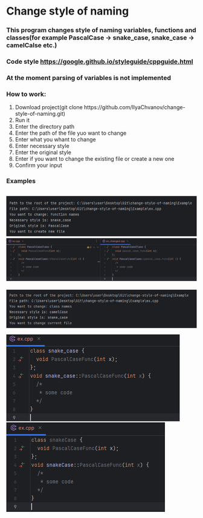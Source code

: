 # Change style of naming
### This program changes style of naming variables, functions and classes(for example PascalCase -> snake_case, snake_case -> camelCalse etc.)
### Code style https://google.github.io/styleguide/cppguide.html
### At the moment parsing of variables is not implemented

### How to work:
 <ol>
        <li>Download project(git clone https://github.com/IlyaChvanov/change-style-of-naming.git) </li>
        <li>Run it</li>
        <li>Enter the directory path</li>
        <li>Enter the path of the file yuo want to change</li>
        <li>Enter what you whant to change</li>
        <li>Enter necessary style</li>
        <li>Enter the original style</li>
        <li>Enter if you want to change the existing file or create a new one</li>
        <li>Confirm your input</li>
 </ol>

### Examples
![functions-command](pictures/change_func.jpg) ![](pictures/change_func(1).jpg)
----------------------------------------------------------------
![functions-command](pictures/change_class_first.jpg) 

![](pictures/change_class(3).jpg) ![](pictures/change_class.jpg) 
